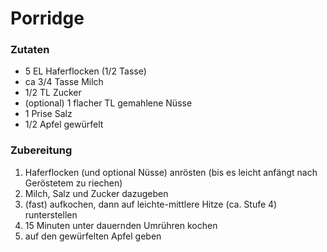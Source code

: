 # Porridge

### Zutaten

- 5 EL Haferflocken (1/2 Tasse)
- ca 3/4 Tasse Milch
- 1/2 TL Zucker
- (optional) 1 flacher TL gemahlene Nüsse
- 1 Prise Salz
- 1/2 Apfel gewürfelt

### Zubereitung

1. Haferflocken (und optional Nüsse) anrösten (bis es leicht anfängt nach Geröstetem zu riechen)
2. Milch, Salz und Zucker dazugeben
3. (fast) aufkochen, dann auf leichte-mittlere Hitze (ca. Stufe 4) runterstellen
4. 15 Minuten unter dauernden Umrühren kochen
5. auf den gewürfelten Apfel geben
